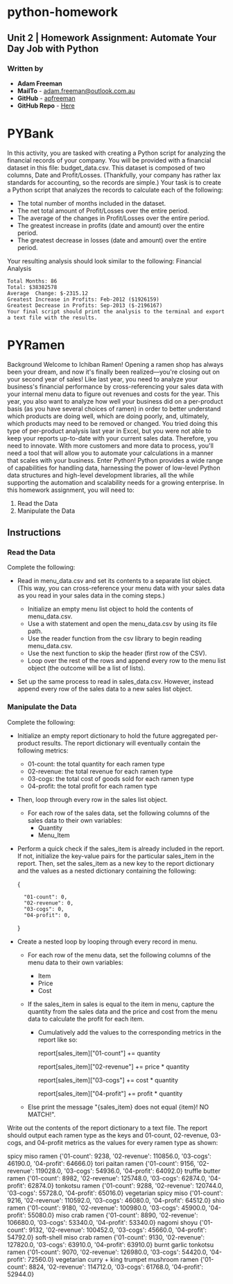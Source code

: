 # python-homework
## Unit 2 | Homework Assignment: Automate Your Day Job with Python
### Written by 
- **Adam Freeman** 
- **MailTo** - adam.freeman@outlook.com.au
- **GitHub** - [apfreeman](https://github.com/apfreeman)
- **GitHub Repo** - [Here](https://github.com/apfreeman/python-homework.git#readme)





# PYBank
In this activity, you are tasked with creating a Python script for analyzing the financial records of your company. You will be provided with a financial dataset in this file: budget_data.csv. This dataset is composed of two columns, Date and Profit/Losses. (Thankfully, your company has rather lax standards for accounting, so the records are simple.)
Your task is to create a Python script that analyzes the records to calculate each of the following:


- The total number of months included in the dataset.
- The net total amount of Profit/Losses over the entire period.
- The average of the changes in Profit/Losses over the entire period.
- The greatest increase in profits (date and amount) over the entire period.
- The greatest decrease in losses (date and amount) over the entire period.


Your resulting analysis should look similar to the following:
Financial Analysis

    Total Months: 86
    Total: $38382578
    Average  Change: $-2315.12
    Greatest Increase in Profits: Feb-2012 ($1926159)
    Greatest Decrease in Profits: Sep-2013 ($-2196167)
    Your final script should print the analysis to the terminal and export a text file with the results.

# PYRamen

Background
Welcome to Ichiban Ramen!
Opening a ramen shop has always been your dream, and now it's finally been realized––you're closing out on your second year of sales! Like last year, you need to analyze your business's financial performance by cross-referencing your sales data with your internal menu data to figure out revenues and costs for the year.
This year, you also want to analyze how well your business did on a per-product basis (as you have several choices of ramen) in order to better understand which products are doing well, which are doing poorly, and, ultimately, which products may need to be removed or changed.
You tried doing this type of per-product analysis last year in Excel, but you were not able to keep your reports up-to-date with your current sales data. Therefore, you need to innovate. With more customers and more data to process, you'll need a tool that will allow you to automate your calculations in a manner that scales with your business.
Enter Python! Python provides a wide range of capabilities for handling data, harnessing the power of low-level Python data structures and high-level development libraries, all the while supporting the automation and scalability needs for a growing enterprise.
In this homework assignment, you will need to:


1. Read the Data
2. Manipulate the Data


## Instructions

### Read the Data
Complete the following:
   - Read in menu_data.csv and set its contents to a separate list object. (This way, you can cross-reference your menu data with your sales data as you read in your sales data in the coming steps.)
        - Initialize an empty menu list object to hold the contents of menu_data.csv.
        - Use a with statement and open the menu_data.csv by using its file path.
        - Use the reader function from the csv library to begin reading menu_data.csv.
        - Use the next function to skip the header (first row of the CSV).
        - Loop over the rest of the rows and append every row to the menu list object (the outcome will be a list of lists).

- Set up the same process to read in sales_data.csv. However, instead append every row of the sales data to a new sales list object.

### Manipulate the Data
Complete the following:
- Initialize an empty report dictionary to hold the future aggregated per-product results. The report dictionary will eventually contain the following metrics:
    - 01-count: the total quantity for each ramen type
    - 02-revenue: the total revenue for each ramen type
    - 03-cogs: the total cost of goods sold for each ramen type
    - 04-profit: the total profit for each ramen type
- Then, loop through every row in the sales list object.
    - For each row of the sales data, set the following columns of the sales data to their own variables:
        - Quantity
        - Menu_Item
- Perform a quick check if the sales_item is already included in the report. If not, initialize the key-value pairs for the particular sales_item in the report. Then, set the sales_item as a new key to the report dictionary and the values as a nested dictionary containing the following:


    {
        
        "01-count": 0,
        "02-revenue": 0,
        "03-cogs": 0,
        "04-profit": 0,
    }




- Create a nested loop by looping through every record in menu.
    - For each row of the menu data, set the following columns of the menu data to their own variables:
        - Item
        - Price
        - Cost

    - If the sales_item in sales is equal to the item in menu, capture the quantity from the sales data and the price and cost from the menu data to calculate the profit for each item.
        - Cumulatively add the values to the corresponding metrics in the report like so:

            
            report[sales_item]["01-count"] += quantity

            report[sales_item]["02-revenue"] += price * quantity
            
            report[sales_item]["03-cogs"] += cost * quantity
            
            report[sales_item]["04-profit"] += profit * quantity

    - Else print the message "{sales_item} does not equal {item}! NO MATCH!".




Write out the contents of the report dictionary to a text file. The report should output each ramen type as the keys and 01-count, 02-revenue, 03-cogs, and 04-profit metrics as the values for every ramen type as shown:


spicy miso ramen {'01-count': 9238, '02-revenue': 110856.0, '03-cogs': 46190.0, '04-profit': 64666.0}
tori paitan ramen {'01-count': 9156, '02-revenue': 119028.0, '03-cogs': 54936.0, '04-profit': 64092.0}
truffle butter ramen {'01-count': 8982, '02-revenue': 125748.0, '03-cogs': 62874.0, '04-profit': 62874.0}
tonkotsu ramen {'01-count': 9288, '02-revenue': 120744.0, '03-cogs': 55728.0, '04-profit': 65016.0}
vegetarian spicy miso {'01-count': 9216, '02-revenue': 110592.0, '03-cogs': 46080.0, '04-profit': 64512.0}
shio ramen {'01-count': 9180, '02-revenue': 100980.0, '03-cogs': 45900.0, '04-profit': 55080.0}
miso crab ramen {'01-count': 8890, '02-revenue': 106680.0, '03-cogs': 53340.0, '04-profit': 53340.0}
nagomi shoyu {'01-count': 9132, '02-revenue': 100452.0, '03-cogs': 45660.0, '04-profit': 54792.0}
soft-shell miso crab ramen {'01-count': 9130, '02-revenue': 127820.0, '03-cogs': 63910.0, '04-profit': 63910.0}
burnt garlic tonkotsu ramen {'01-count': 9070, '02-revenue': 126980.0, '03-cogs': 54420.0, '04-profit': 72560.0}
vegetarian curry + king trumpet mushroom ramen {'01-count': 8824, '02-revenue': 114712.0, '03-cogs': 61768.0, '04-profit': 52944.0}

